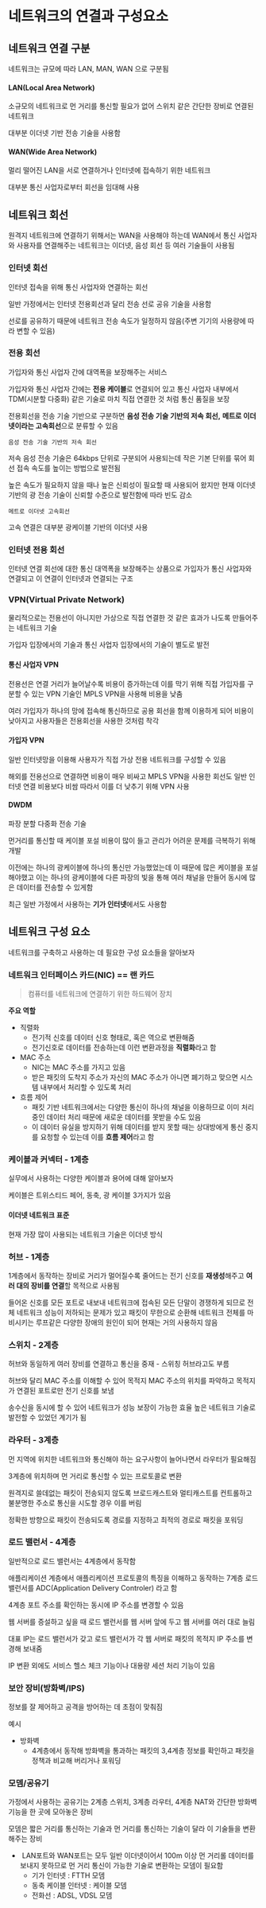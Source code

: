 # 네트워크의 연결과 구성요소

## 네트워크 연결 구분

네트워크는 규모에 따라 LAN, MAN, WAN 으로 구분됨

#### LAN(Local Area Network)

소규모의 네트워크로 먼 거리를 통신할 필요가 없어 스위치 같은 간단한 장비로 연결된 네트워크

대부분 이더넷 기반 전송 기술을 사용함

#### WAN(Wide Area Network)

멀리 떨어진 LAN을 서로 연결하거나 인터넷에 접속하기 위한 네트워크

대부분 통신 사업자로부터 회선을 임대해 사용

## 네트워크 회선

원격지 네트워크에 연결하기 위해서는 WAN을 사용해야 하는데 WAN에서 통신 사업자와 사용자를 연결해주는 네트워크는 이더넷, 음성 회선 등 여러 기술들이 사용됨

### 인터넷 회선

인터넷 접속을 위해 통신 사업자와 연결하는 회선

일반 가정에서는 인터넷 전용회선과 달리 전송 선로 공유 기술을 사용함

선로를 공유하기 때문에 네트워크 전송 속도가 일정하지 않음(주변 기기의 사용량에 따라 변할 수 있음)

### 전용 회선

가입자와 통신 사업자 간에 대역폭을 보장해주는 서비스

가입자와 통신 사업자 간에는 **전용 케이블**로 연결되어 있고 통신 사업자 내부에서 TDM(시분할 다중화) 같은 기술로 마치 직접 연결한 것 처럼 통신 품질을 보장

전용회선을 전송 기술 기반으로 구분하면 **음성 전송 기술 기반의 저속 회선,** **메트로 이더넷이라는 고속회선**으로 분류할 수 있음

`음성 전송 기술 기반의 저속 회선`

저속 음성 전송 기술은 64kbps 단위로 구분되어 사용되는데 작은 기본 단위를 묶어 회선 접속 속도를 높이는 방법으로 발전됨

높은 속도가 필요하지 않을 때나 높은 신뢰성이 필요할 때 사용되어 왔지만 현재 이더넷 기반의 광 전송 기술이 신뢰할 수준으로 발전함에 따라 빈도 감소

`메트로 이더넷 고속회선`

고속 연결은 대부분 광케이블 기반의 이더넷 사용

### 인터넷 전용 회선

인터넷 연결 회선에 대한 통신 대역폭을 보장해주는 상품으로 가입자가 통신 사업자와 연결되고 이 연결이 인터넷과 연결되는 구조

### VPN(Virtual Private Network)

물리적으로는 전용선이 아니지만 가상으로 직접 연결한 것 같은 효과가 나도록 만들어주는 네트워크 기술

가입자 입장에서의 기술과 통신 사업자 입장에서의 기술이 별도로 발전

#### 통신 사업자 VPN

전용선은 연결 거리가 늘어날수록 비용이 증가하는데 이를 막기 위해 직접 가입자를 구분할 수 있는 VPN 기술인 MPLS VPN을 사용해 비용을 낮춤

여러 가입자가 하나의 망에 접속해 통신하므로 공용 회선을 함께 이용하게 되어 비용이 낮아지고 사용자들은 전용회선을 사용한 것처럼 착각

#### 가입자 VPN

일반 인터넷망을 이용해 사용자가 직접 가상 전용 네트워크를 구성할 수 있음

해외를 전용선으로 연결하면 비용이 매우 비싸고 MPLS VPN을 사용한 회선도 일반 인터넷 연결 비용보다 비쌈 따라서 이를 더 낮추기 위해 VPN 사용

#### DWDM

파장 분할 다중화 전송 기술

먼거리를 통신할 때 케이블 포설 비용이 많이 들고 관리가 어려운 문제를 극복하기 위해 개발

이전에는 하나의 광케이블에 하나의 통신만 가능했었는데 이 때문에 많은 케이블을 포설해야했고 이는 하나의 광케이블에 다른 파장의 빛을 통해 여러 채널을 만들어 동시에 많은 데이터를 전송할 수 있게함

최근 일반 가정에서 사용하는 **기가 인터넷**에서도 사용함

## 네트워크 구성 요소

네트워크를 구축하고 사용하는 데 필요한 구성 요소들을 알아보자

### 네트워크 인터페이스 카드(NIC) == 랜 카드

> 컴퓨터를 네트워크에 연결하기 위한 하드웨어 장치

**주요 역할**

- 직렬화
  - 전기적 신호를 데이터 신호 형태로, 혹은 역으로 변환해줌
  - 전기신호로 데이터를 전송하는데 이런 변환과정을 **직렬화**라고 함
- MAC 주소
  - NIC는 MAC 주소를 가지고 있음
  - 받은 패킷의 도착지 주소가 자신의 MAC 주소가 아니면 폐기하고 맞으면 시스템 내부에서 처리할 수 있도록 처리
- 흐름 제어
  - 패킷 기반 네트워크에서는 다양한 통신이 하나의 채널을 이용하므로 이미 처리중인 데이터 처리 때문에 새로운 데이터를 못받을 수도 있음
  - 이 데이터 유실을 방지하기 위해 데이터를 받지 못할 때는 상대방에게 통신 중지를 요청할 수 있는데 이를 **흐름 제어**라고 함

### 케이블과 커넥터 - 1계층

실무에서 사용하는 다양한 케이블과 용어에 대해 알아보자

케이블은 트위스티드 페어, 동축, 광 케이블 3가지가 있음

#### 이더넷 네트워크 표준

현재 가장 많이 사용되는 네트워크 기술은 이더넷 방식

### 허브 - 1계층

1계층에서 동작하는 장비로 거리가 멀어질수록 줄어드는 전기 신호를 **재생성**해주고 **여러 대의 장비를 연결**할 목적으로 사용됨

들어온 신호를 모든 포트로 내보내 네트워크에 접속된 모든 단말이 경쟁하게 되므로 전체 네트워크 성능이 저하되는 문제가 있고 패킷이 무한으로 순환해 네트워크 전체를 마비시키는 루프같은 다양한 장애의 원인이 되어 현재는 거의 사용하지 않음

### 스위치 - 2계층

허브와 동일하게 여러 장비를 연결하고 통신을 중재 - 스위칭 허브라고도 부름

허브와 달리 MAC 주소를 이해할 수 있어 목적지 MAC 주소의 위치를 파악하고 목적지가 연결된 포트로만 전기 신호를 보냄

송수신을 동시에 할 수 있어 네트워크가 성능 보장이 가능한 효율 높은 네트워크 기술로 발전할 수 있었던 계기가 됨

### 라우터 - 3계층

먼 지역에 위치한 네트워크와 통신해야 하는 요구사항이 늘어나면서 라우터가 필요해짐

3계층에 위치하며 먼 거리로 통신할 수 있는 프로토콜로 변환

원격지로 쓸데없는 패킷이 전송되지 않도록 브로드캐스트와 멀티캐스트를 컨트롤하고 불분명한 주소로 통신을 시도할 경우 이를 버림

정확한 방향으로 패킷이 전송되도록 경로를 지정하고 최적의 경로로 패킷을 포워딩

### 로드 밸런서 - 4계층

일반적으로 로드 밸런서는 4계층에서 동작함

애플리케이션 계층에서 애플리케이션 프로토콜의 특징을 이해하고 동작하는 7계층 로드 밸런서를 ADC(Application Delivery Controler) 라고 함

4계층 포트 주소를 확인하는 동시에 IP 주소를 변경할 수 있음

웹 서버를 증설하고 싶을 때 로드 밸런서를 웹 서버 앞에 두고 웹 서버를 여러 대로 늘림

대표 IP는 로드 밸런서가 갖고 로드 밸런서가 각 웹 서버로 패킷의 목적지 IP 주소를 변경해 보내줌

IP 변환 외에도 서비스 헬스 체크 기능이나 대용량 세션 처리 기능이 있음

### 보안 장비(방화벽/IPS)

정보를 잘 제어하고 공격을 방어하는 데 초점이 맞춰짐

예시

- 방화벽
  - 4계층에서 동작해 방화벽을 통과하는 패킷의 3,4계층 정보를 확인하고 패킷을 정책과 비교해 버리거나 포워딩

### 모뎀/공유기

가정에서 사용하는 공유기는 2계층 스위치, 3계층 라우터, 4계층 NAT와 간단한 방화벽 기능을 한 곳에 모아놓은 장비

모뎀은 짧은 거리를 통신하는 기술과 먼 거리를 통신하는 기술이 달라 이 기술들을 변환해주는 장비

- ​	LAN포트와 WAN포트는 모두 일반 이더넷이어서 100m 이상 먼 거리롤 데이터를 보내지 못하므로 먼 거리 통신이 가능한 기술로 변환하는 모뎀이 필요함
  - 기가 인터넷 : FTTH 모뎀
  - 동축 케이블 인터넷 : 케이블 모뎀
  - 전화선 : ADSL, VDSL 모뎀

